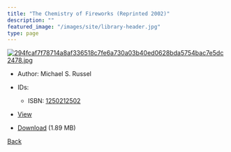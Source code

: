 ```yaml
---
title: "The Chemistry of Fireworks (Reprinted 2002)"
description: ""
featured_image: "/images/site/library-header.jpg"
type: page
---
```


<a href="https://drive.google.com/uc?export=view&id=1JcSecg_mYVOctw9-Htk0eGSXKjGYR93i" target="_blank">![294fcaf7f78714a8af336518c7fe6a730a03b40ed0628bda5754bac7e5dc2478.jpg](https://drive.google.com/uc?export=view&id=1_g6RAwqdD7CtlJ969B9QKjiZLuESridY)</a>
* Author: Michael S. Russel
* IDs:
  * ISBN: <a href="https://www.worldcat.org/isbn/1250212502" target="_blank">1250212502</a>
* <a href="https://drive.google.com/uc?export=view&id=1JcSecg_mYVOctw9-Htk0eGSXKjGYR93i" target="_blank">View</a>

* [Download](https://drive.google.com/uc?export=download&id=1JcSecg_mYVOctw9-Htk0eGSXKjGYR93i) (1.89 MB)

[Back](/library/)
